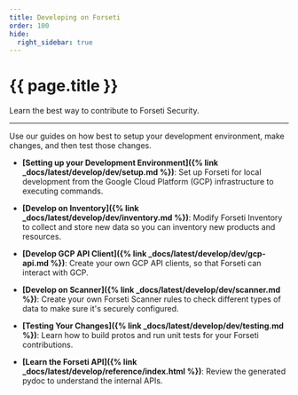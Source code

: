 ```yaml
---
title: Developing on Forseti
order: 100
hide:
  right_sidebar: true
---
```


# {{ page.title }} 

Learn the best way to contribute to Forseti Security.

---

Use our guides on how best to setup your development environment, make changes, and then test those
changes.

* **[Setting up your Development Environment]({% link _docs/latest/develop/dev/setup.md %})**: Set up
  Forseti for local development from the Google Cloud Platform (GCP) infrastructure to executing
  commands.

* **[Develop on Inventory]({% link _docs/latest/develop/dev/inventory.md %})**: Modify Forseti
  Inventory to collect and store new data so you can inventory new products and
  resources.

* **[Develop GCP API Client]({% link _docs/latest/develop/dev/gcp-api.md %})**: Create your own GCP
  API clients, so that Forseti can interact with GCP.

* **[Develop on Scanner]({% link _docs/latest/develop/dev/scanner.md %})**: Create your own Forseti
  Scanner rules to check different types of data to make sure it's securely
  configured.

* **[Testing Your Changes]({% link _docs/latest/develop/dev/testing.md %})**: Learn how to build
  protos and run unit tests for your Forseti contributions.
  
* **[Learn the Forseti API]({% link _docs/latest/develop/reference/index.html %})**: Review the
  generated pydoc to understand the internal APIs.

